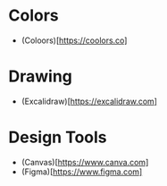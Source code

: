# Colors 

* (Coloors)[https://coolors.co]

# Drawing

* (Excalidraw)[https://excalidraw.com]

# Design Tools

* (Canvas)[https://www.canva.com]
* (Figma)[https://www.figma.com]